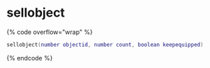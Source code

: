 # sellobject

{% code overflow="wrap" %}
```lua
sellobject(number objectid, number count, boolean keepequipped)   
```
{% endcode %}
